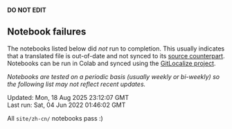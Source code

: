 __DO NOT EDIT__

## Notebook failures

The notebooks listed below did *not* run to completion. This usually indicates
that a translated file is out-of-date and not synced to its
[source counterpart](../en-snapshot/). Notebooks can be run in Colab and synced
using the [GitLocalize project](https://gitlocalize.com/tensorflow/docs-l10n).

*Notebooks are tested on a periodic basis (usually weekly or bi-weekly) so the
following list may not reflect recent updates.*

Updated: Mon, 18 Aug 2025 23:12:07 GMT<br/>
Last run: Sat, 04 Jun 2022 01:46:02 GMT

All <code>site/zh-cn/</code> notebooks pass :)


